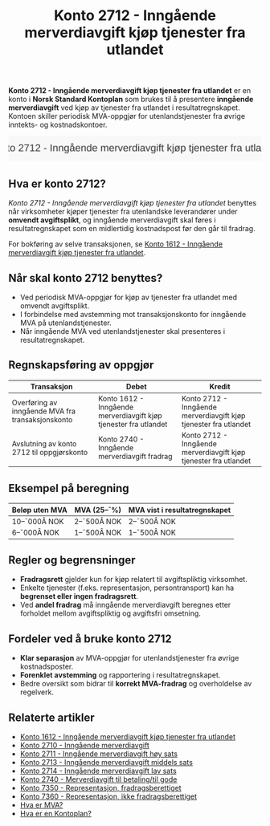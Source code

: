 ﻿---
title: "Konto 2712 - Inngående merverdiavgift kjøp tjenester fra utlandet"
meta_title: "2712-inngaaende-merverdiavgift-kjop-tjen-fra-utlandet"
meta_description: '**Konto 2712 - Inngående merverdiavgift kjøp tjenester fra utlandet** er en konto i **Norsk Standard Kontoplan** som brukes til å presentere **inngående mer...'
slug: 2712-inngaaende-merverdiavgift-kjop-tjen-fra-utlandet
type: blog
layout: pages/single
---

**Konto 2712 - Inngående merverdiavgift kjøp tjenester fra utlandet** er en konto i **Norsk Standard Kontoplan** som brukes til å presentere **inngående merverdiavgift** ved kjøp av tjenester fra utlandet i resultatregnskapet. Kontoen skiller periodisk MVA-oppgjør for utenlandstjenester fra øvrige inntekts- og kostnadskontoer.

![Illustrasjon av konto 2712 Inngående merverdiavgift kjøp tjenester fra utlandet](2712-inngaaende-merverdiavgift-kjop-tjen-fra-utlandet-image.svg)

## Hva er konto 2712?

*Konto 2712 - Inngående merverdiavgift kjøp tjenester fra utlandet* benyttes når virksomheter kjøper tjenester fra utenlandske leverandører under **omvendt avgiftsplikt**, og inngående merverdiavgift skal føres i resultatregnskapet som en midlertidig kostnadspost før den går til fradrag.

For bokføring av selve transaksjonen, se [Konto 1612 - Inngående merverdiavgift kjøp tjenester fra utlandet](/blogs/kontoplan/1612-inngaaende-merverdiavgift-kjop-tjen-fra-utlandet "Konto 1612 - Inngående merverdiavgift kjøp tjenester fra utlandet").

## Når skal konto 2712 benyttes?

* Ved periodisk MVA-oppgjør for kjøp av tjenester fra utlandet med omvendt avgiftsplikt.
* I forbindelse med avstemming mot transaksjonskonto for inngående MVA på utenlandstjenester.
* Når inngående MVA ved utenlandstjenester skal presenteres i resultatregnskapet.

## Regnskapsføring av oppgjør

| Transaksjon                                                         | Debet                                                         | Kredit                                                                         |
|---------------------------------------------------------------------|---------------------------------------------------------------|--------------------------------------------------------------------------------|
| Overføring av inngående MVA fra transaksjonskonto                   | Konto 1612 - Inngående merverdiavgift kjøp tjenester fra utlandet | Konto 2712 - Inngående merverdiavgift kjøp tjenester fra utlandet              |
| Avslutning av konto 2712 til oppgjørskonto                          | Konto 2740 - Inngående merverdiavgift fradrag                 | Konto 2712 - Inngående merverdiavgift kjøp tjenester fra utlandet              |

## Eksempel på beregning

| Beløp uten MVA  | MVA (25–¯%) | MVA vist i resultatregnskapet |
|-----------------|------------|-------------------------------|
| 10–¯000Â NOK      | 2–¯500Â NOK  | 2–¯500Â NOK                    |
| 6–¯000Â NOK       | 1–¯500Â NOK  | 1–¯500Â NOK                    |

## Regler og begrensninger

* **Fradragsrett** gjelder kun for kjøp relatert til avgiftspliktig virksomhet.
* Enkelte tjenester (f.eks. representasjon, persontransport) kan ha **begrenset eller ingen fradragsrett**.
* Ved **andel fradrag** må inngående merverdiavgift beregnes etter forholdet mellom avgiftspliktig og avgiftsfri omsetning.

## Fordeler ved å bruke konto 2712

* **Klar separasjon** av MVA-oppgjør for utenlandstjenester fra øvrige kostnadsposter.
* **Forenklet avstemming** og rapportering i resultatregnskapet.
* Bedre oversikt som bidrar til **korrekt MVA-fradrag** og overholdelse av regelverk.

## Relaterte artikler

* [Konto 1612 - Inngående merverdiavgift kjøp tjenester fra utlandet](/blogs/kontoplan/1612-inngaaende-merverdiavgift-kjop-tjen-fra-utlandet "Konto 1612 - Inngående merverdiavgift kjøp tjenester fra utlandet")
* [Konto 2710 - Inngående merverdiavgift](/blogs/kontoplan/2710-inngaaende-merverdiavgift "Konto 2710 - Inngående merverdiavgift")
* [Konto 2711 - Inngående merverdiavgift høy sats](/blogs/kontoplan/2711-inngaaende-merverdiavgift-hoy-sats "Konto 2711 - Inngående merverdiavgift høy sats")
* [Konto 2713 - Inngående merverdiavgift middels sats](/blogs/kontoplan/2713-inngaaende-merverdiavgift-middels-sats "Konto 2713 - Inngående merverdiavgift middels sats")
* [Konto 2714 - Inngående merverdiavgift lav sats](/blogs/kontoplan/2714-inngaaende-merverdiavgift-lav-sats "Konto 2714 - Inngående merverdiavgift lav sats")
* [Konto 2740 - Merverdiavgift til betaling/til gode](/blogs/kontoplan/2740-merverdiavgift-til-betaling-til-gode "Konto 2740 - Merverdiavgift til betaling/til gode")
* [Konto 7350 - Representasjon, fradragsberettiget](/blogs/kontoplan/7350-representasjon-fradragsberettiget "Konto 7350 - Representasjon, fradragsberettiget")
* [Konto 7360 - Representasjon, ikke fradragsberettiget](/blogs/kontoplan/7360-representasjon-ikke-fradragsberettiget "Konto 7360 - Representasjon, ikke fradragsberettiget")
* [Hva er MVA?](/blogs/regnskap/hva-er-moms-mva "Hva er MVA? MVA-regnskapsføring og merverdiavgift")
* [Hva er en Kontoplan?](/blogs/regnskap/hva-er-kontoplan "Hva er en Kontoplan? Komplett Guide til Kontoplaner i Norsk Regnskap")






